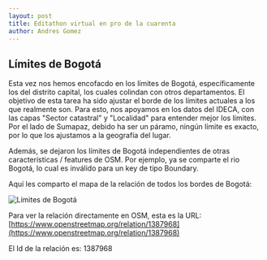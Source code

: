 ```yaml
---
layout: post
title: Editathon virtual en pro de la cuarenta
author: Andres Gomez
---
```


## Límites de Bogotá

Esta vez nos hemos encofacdo en los límites de Bogotá, específicamente los del distrito capital, los cuales colindan con otros departamentos.
El objetivo de esta tarea ha sido ajustar el borde de los límites actuales a los que realmente son.
Para esto, nos apoyamos en los datos del IDECA, con las capas "Sector catastral" y "Localidad" para entender mejor los límites.
Por el lado de Sumapaz, debido ha ser un páramo, ningún límite es exacto, por lo que los ajustamos a la geografía del lugar.

Además, se dejaron los límites de Bogotá independientes de otras características / features de OSM.
Por ejemplo, ya se comparte el rio Bogotá, lo cual es inválido para un key de tipo Boundary.

Aquí les comparto el mapa de la relación de todos los bordes de Bogotá:

![Límites de Bogotá](/bogota/img/2020-06-07-limites-bogota.png)

Para ver la relación directamente en OSM, esta es la URL:
[https://www.openstreetmap.org/relation/1387968](https://www.openstreetmap.org/relation/1387968)

El Id de la relación es: 1387968
